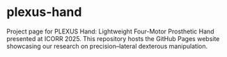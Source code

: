 # plexus-hand
Project page for PLEXUS Hand: Lightweight Four-Motor Prosthetic Hand presented at ICORR 2025. This repository hosts the GitHub Pages website showcasing our research on precision–lateral dexterous manipulation.
